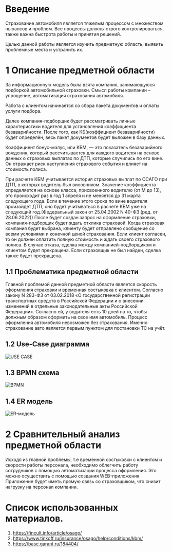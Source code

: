 # Введение

Страхование автомобиля является тяжелым процессом с множеством ньюансов и проблем. Все процессы должны строго контролироваться, также важна быстрота работы и принятия решений.

Целью данной работы является изучить предметную область, выявить проблемные места и устранить их.

# 1 Описание предметной области

За информационную модель была взята компания, занимающуюся подборкой автомобильной страховки. Смысл работы компании – упрощение, автоматизация страхования автомобиля.

Работа с клиентом начинается со сбора пакета документов и оплаты услуги подбора.

Далее компания-подборщик будет рассматривать личные характеристики водителя для установления коэффициента безаварийности. После того, как КБ(коэффициент безаварийности) будет определён, весь пакет документов будет выложен в базу данных.

Коэффициент бонус-малус, или КБМ, — это показатель безаварийного вождения, который рассчитывается для каждого водителя на основе данных о страховых выплатах по ДТП, которые случились по его вине. Он отражает риск наступления страхового события и влияет на стоимость полиса.

При расчете КБМ учитывается история страховых выплат по ОСАГО при ДТП, в которых водитель был виновником. Значение коэффициента определяется на основе класса, присвоенного водителю (от М до 13), это происходит раз в год 1 апреля и не меняется до 31 марта следующего года. Если в течение этого срока по вине водителя произойдет ДТП, оно будет учитываться в расчете КБМ уже на следующий год.(Федеральный закон от 25.04.2002 N 40-ФЗ (ред. от 28.06.2022))
После будет создан запрос на оформление страховки, компания-подборщик будет ждать отклика страховой. Когда страховая компания будет выбрана, клиенту будет отправлено сообщение со всеми условиями и конечной ценой страхования. Если клиент согласен, то он должен оплатить полную стоимость и ждать своего страхового полиса. В случае отказа, сделка между компанией-подборщиком и клиентом будет прекращена. Если страховщик не был найден, сделка также будет прекращена.

## 1.1 Проблематика предметной области

Главной проблемой данной предметной области является скорость оформления страховки и временная состыковка с клиентом. Согласно закону N 283-ФЗ от 03.02.2018 «О государственной регистрации транспортных средств в Российской Федерации и о внесении изменений в отдельные законодательные акты Российской Федерации». Согласно ей, у водителя есть 10 дней на то, чтобы должным образом оформить на свое имя автомобиль. Процесс оформления автомобиля невозможен без страхования. Именно страхование авто является первым пунктом для постановки ТС на учёт.

## 1.2 Use-Case диаграмма
![USE CASE](https://user-images.githubusercontent.com/105608765/198390642-297c6d3e-bcee-4c0f-929b-f721e43a1caf.png)
## 1.3 BPMN схема
![BPMN](https://user-images.githubusercontent.com/105608765/198390455-82528494-97f5-4ec3-8fdd-66f882fc4575.png)
## 1.4 ER модель
![ER-модель](https://user-images.githubusercontent.com/105608765/201196853-a328b841-342e-462a-8b5d-ec216492c041.png)




# 2 Сравнительный анализ предметной области
Исходя из главной проблемы, т.е временной состыковки с клиентом и скорости работы персонала, необходимо облегчить работу сотрудников с помощью автоматизации процесса оформления.
Это можно осуществить с помощью создания WEB-приложения. Приложение будет иметь прямую связь со страховщиком, что снизит нагрузку на персонал компании. 




# Список использованных материалов.
1. https://fincult.info/article/osago/
2. https://www.tinkoff.ru/insurance/osago/help/conditions/kbm/
3. https://base.garant.ru/184404/
